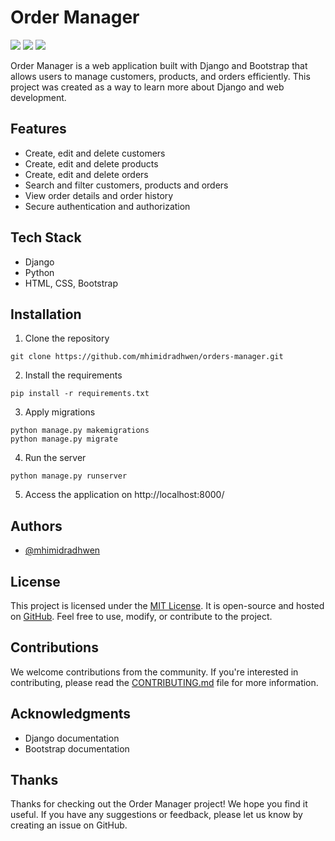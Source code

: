 # Order Manager

![](https://img.shields.io/badge/Django-v3.2-blue) ![](https://img.shields.io/badge/Python-3.8-blue) ![](https://img.shields.io/badge/Bootstrap-v4-blue) 

Order Manager is a web application built with Django and Bootstrap that allows users to manage customers, products, and orders efficiently. This project was created as a way to learn more about Django and web development.

## Features

- Create, edit and delete customers
- Create, edit and delete products
- Create, edit and delete orders
- Search and filter customers, products and orders
- View order details and order history
- Secure authentication and authorization

## Tech Stack

- Django
- Python
- HTML, CSS, Bootstrap

## Installation

1. Clone the repository
```shell
git clone https://github.com/mhimidradhwen/orders-manager.git
``` 

2. Install the requirements
```shell
pip install -r requirements.txt
```

3. Apply migrations
```shell
python manage.py makemigrations
python manage.py migrate
```

4. Run the server
```shell
python manage.py runserver
```

5. Access the application on http://localhost:8000/

## Authors

- [@mhimidradhwen](https://github.com/mhimidradhwen)

## License

This project is licensed under the [MIT License](https://github.com/mhimidradhwen/orders-manager/blob/main/LICENSE). It is open-source and hosted on [GitHub](https://github.com/mhimidradhwen/orders-manager). Feel free to use, modify, or contribute to the project.

## Contributions

We welcome contributions from the community. If you're interested in contributing, please read the [CONTRIBUTING.md](https://github.com/mhimidradhwen/orders_manager/blob/master/CONTRIBUTING.md) file for more information.

## Acknowledgments

- Django documentation
- Bootstrap documentation

## Thanks

Thanks for checking out the Order Manager project! We hope you find it useful. If you have any suggestions or feedback, please let us know by creating an issue on GitHub.
